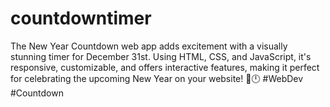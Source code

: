 # countdowntimer
The New Year Countdown web app adds excitement with a visually stunning timer for December 31st. Using HTML, CSS, and JavaScript, it's responsive, customizable, and offers interactive features, making it perfect for celebrating the upcoming New Year on your website! 🎉🕛 #WebDev #Countdown
